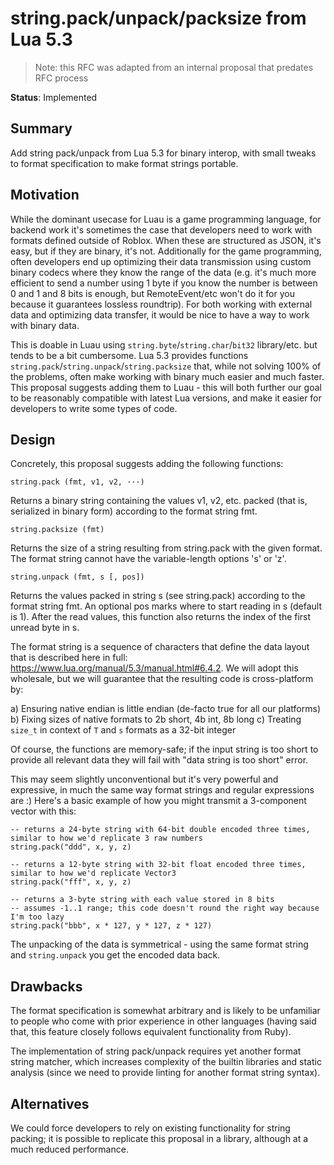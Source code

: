 # string.pack/unpack/packsize from Lua 5.3

> Note: this RFC was adapted from an internal proposal that predates RFC process

**Status**: Implemented

## Summary

Add string pack/unpack from Lua 5.3 for binary interop, with small tweaks to format specification to make format strings portable.

## Motivation

While the dominant usecase for Luau is a game programming language, for backend work it's sometimes the case that developers need to work with formats defined outside of Roblox. When these are structured as JSON, it's easy, but if they are binary, it's not. Additionally for the game programming, often developers end up optimizing their data transmission using custom binary codecs where they know the range of the data (e.g. it's much more efficient to send a number using 1 byte if you know the number is between 0 and 1 and 8 bits is enough, but RemoteEvent/etc won't do it for you because it guarantees lossless roundtrip). For both working with external data and optimizing data transfer, it would be nice to have a way to work with binary data.

This is doable in Luau using `string.byte`/`string.char`/`bit32` library/etc. but tends to be a bit cumbersome. Lua 5.3 provides functions `string.pack`/`string.unpack`/`string.packsize` that, while not solving 100% of the problems, often make working with binary much easier and much faster. This proposal suggests adding them to Luau - this will both further our goal to be reasonably compatible with latest Lua versions, and make it easier for developers to write some types of code.

## Design

Concretely, this proposal suggests adding the following functions:

```
string.pack (fmt, v1, v2, ···)
```

Returns a binary string containing the values v1, v2, etc. packed (that is, serialized in binary form) according to the format string fmt.

```
string.packsize (fmt)
```

Returns the size of a string resulting from string.pack with the given format. The format string cannot have the variable-length options 's' or 'z'.

```
string.unpack (fmt, s [, pos])
```

Returns the values packed in string s (see string.pack) according to the format string fmt. An optional pos marks where to start reading in s (default is 1). After the read values, this function also returns the index of the first unread byte in s.

The format string is a sequence of characters that define the data layout that is described here in full: https://www.lua.org/manual/5.3/manual.html#6.4.2. We will adopt this wholesale, but we will guarantee that the resulting code is cross-platform by:

a) Ensuring native endian is little endian (de-facto true for all our platforms)
b) Fixing sizes of native formats to 2b short, 4b int, 8b long
c) Treating `size_t` in context of `T` and `s` formats as a 32-bit integer

Of course, the functions are memory-safe; if the input string is too short to provide all relevant data they will fail with "data string is too short" error.

This may seem slightly unconventional but it's very powerful and expressive, in much the same way format strings and regular expressions are :) Here's a basic example of how you might transmit a 3-component vector with this:

```
-- returns a 24-byte string with 64-bit double encoded three times, similar to how we'd replicate 3 raw numbers
string.pack("ddd", x, y, z)

-- returns a 12-byte string with 32-bit float encoded three times, similar to how we'd replicate Vector3
string.pack("fff", x, y, z)

-- returns a 3-byte string with each value stored in 8 bits
-- assumes -1..1 range; this code doesn't round the right way because I'm too lazy
string.pack("bbb", x * 127, y * 127, z * 127)
```

The unpacking of the data is symmetrical - using the same format string and `string.unpack` you get the encoded data back.

## Drawbacks

The format specification is somewhat arbitrary and is likely to be unfamiliar to people who come with prior experience in other languages (having said that, this feature closely follows equivalent functionality from Ruby).

The implementation of string pack/unpack requires yet another format string matcher, which increases complexity of the builtin libraries and static analysis (since we need to provide linting for another format string syntax).

## Alternatives

We could force developers to rely on existing functionality for string packing; it is possible to replicate this proposal in a library, although at a much reduced performance.
